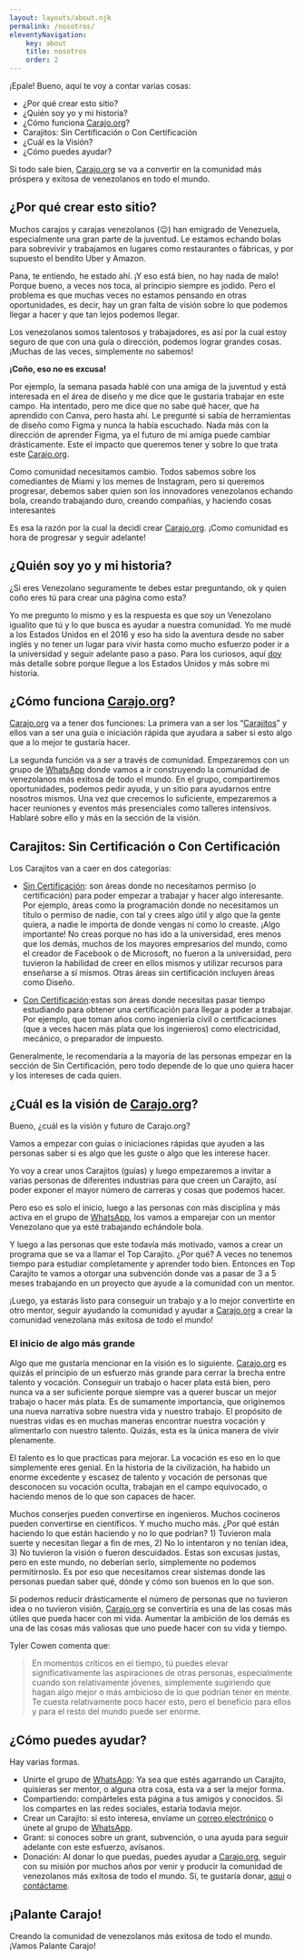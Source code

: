 ```yaml
---
layout: layouts/about.njk
permalink: /nosotros/
eleventyNavigation:
    key: about
    title: nosotros
    order: 2
---
```


¡Epale! Bueno, aquí te voy a contar varias cosas: 

* ¿Por qué crear esto sitio?
* ¿Quién soy yo y mi historia?
* ¿Cómo funciona <a href="https://www.carajo.org/" target="_blank" rel="noopener noreferrer">Carajo.org</a>?
* Carajitos: Sin Certificación o Con Certificación
* ¿Cuál es la Visión?
* ¿Cómo puedes ayudar?

Si todo sale bien, <a href="https://www.carajo.org/" target="_blank" rel="noopener noreferrer">Carajo.org</a> se va a convertir en la comunidad más próspera y exitosa de venezolanos en todo el mundo. 

## ¿Por qué crear esto sitio?
Muchos carajos y carajas venezolanos (😉) han emigrado de Venezuela, especialmente una gran parte de la juventud. Le estamos echando bolas para sobrevivir y trabajamos en lugares como restaurantes o fábricas, y por supuesto el bendito Uber y Amazon. 

Pana, te entiendo, he estado ahí. ¡Y eso está bien, no hay nada de malo! Porque bueno, a veces nos toca, al principio siempre es jodido. Pero el problema es que muchas veces no estamos pensando en otras oportunidades, es decir, hay un gran falta de visión sobre lo que podemos llegar a hacer y que tan lejos podemos llegar.

Los venezolanos somos talentosos y trabajadores, es así por la cual estoy seguro de que con una guía o dirección, podemos lograr grandes cosas. ¡Muchas de las veces, simplemente no sabemos! 

**¡Coño, eso no es excusa!**

Por ejemplo, la semana pasada hablé con una amiga de la juventud y está interesada en el área de diseño y me dice que le gustaría trabajar en este campo. Ha intentado, pero me dice que no sabe qué hacer, que ha aprendido con Canva, pero hasta ahí. Le pregunté si sabía de herramientas de diseño como Figma y nunca la había escuchado. Nada más con la dirección de aprender Figma, ya el futuro de mi amiga puede cambiar drásticamente. Este el impacto que queremos tener y sobre lo que trata este <a href="https://www.carajo.org/" target="_blank" rel="noopener noreferrer">Carajo.org</a>.

Como comunidad necesitamos cambio. Todos sabemos sobre los comediantes de Miami y los memes de Instagram, pero si queremos progresar, debemos saber quien son los innovadores venezolanos echando bola, creando trabajando duro, creando compañías, y haciendo cosas interesantes

Es esa la razón por la cual la decidí crear <a href="https://www.carajo.org/" target="_blank" rel="noopener noreferrer">Carajo.org</a>. ¡Como comunidad es hora de progresar y seguir adelante!

## ¿Quién soy yo y mi historia?
¿Si eres Venezolano seguramente te debes estar preguntando, ok y quien coño eres tú para crear una página como esta?

Yo me pregunto lo mismo y es la respuesta es que soy un Venezolano igualito que tú y lo que busca es ayudar a nuestra comunidad. Yo me mudé a los Estados Unidos en el 2016 y eso ha sido la aventura desde no saber inglés y no tener un lugar para vivir hasta como mucho esfuerzo poder ir a la universidad y seguir adelante paso a paso. Para los curiosos, aquí <a href="https://youtu.be/R_ypK3r24og" target="_blank" rel="noopener noreferrer">doy</a> más detalle sobre porque llegue a los Estados Unidos y más sobre mi historia. 

## ¿Cómo funciona <a href="https://www.carajo.org/" target="_blank" rel="noopener noreferrer">Carajo.org</a>?
<a href="https://www.carajo.org/" target="_blank" rel="noopener noreferrer">Carajo.org</a> va a tener dos funciones: La primera van a ser los “<a href="https://www.carajo.org/carajitos" target="_blank" rel="noopener noreferrer">Carajitos</a>” y ellos van a ser una guía o iniciación rápida que ayudara a saber si esto algo que a lo mejor te gustaría hacer. 

La segunda función va a ser a través de comunidad. Empezaremos con un grupo de <a href="https://chat.whatsapp.com/KGID0EoQF5FD7tRofae8WZ" target="_blank" rel="noopener noreferrer">WhatsApp</a> donde vamos a ir construyendo la comunidad de venezolanos más exitosa de todo el mundo. En el grupo, compartiremos oportunidades, podemos pedir ayuda, y un sitio para ayudarnos entre nosotros mismos. Una vez que crecemos lo suficiente, empezaremos a hacer reuniones y eventos más presenciales como talleres intensivos. Hablaré sobre ello y más en la sección de la visión. 

## Carajitos: Sin Certificación o Con Certificación

Los Carajitos van a caer en dos categorías:

* <a href="https://www.carajo.org/tags/sin-certificacion/" target="_blank" rel="noopener noreferrer">Sin Certificación</a>: son áreas donde no necesitamos permiso (o certificación) para poder empezar a trabajar y hacer algo interesante. Por ejemplo, áreas como la programación donde no necesitamos un título o permiso de nadie, con tal y crees algo útil y algo que la gente quiera, a nadie le importa de donde vengas ni como lo creaste. ¡Algo importante! No creas porque no has ido a la universidad, eres menos que los demás, muchos de los mayores empresarios del mundo, como el creador de Facebook o de Microsoft, no fueron a la universidad, pero tuvieron la habilidad de creer en ellos mismos y utilizar recursos para enseñarse a sí mismos. Otras áreas sin certificación incluyen áreas como Diseño. 

* <a href="https://www.carajo.org/tags/con-certificacion/" target="_blank" rel="noopener noreferrer">Con Certificación</a>:estas son áreas donde necesitas pasar tiempo estudiando para obtener una certificación para llegar a poder a trabajar. Por ejemplo, que toman años como ingeniería civil o certificaciones (que a veces hacen más plata que los ingenieros) como electricidad, mecánico, o preparador de impuesto. 

Generalmente, le recomendaría a la mayoría de las personas empezar en la sección de Sin Certificación, pero todo depende de lo que uno quiera hacer y los intereses de cada quien. 

## ¿Cuál es la visión de <a href="https://www.carajo.org/" target="_blank" rel="noopener noreferrer">Carajo.org</a>?
Bueno, ¿cuál es la visión y futuro de Carajo.org?

Vamos a empezar con guías o iniciaciones rápidas que ayuden a las personas saber si es algo que les guste o algo que les interese hacer. 

Yo voy a crear unos Carajitos (guías) y luego empezaremos a invitar a varias personas de diferentes industrias para que creen un Carajito, así poder exponer el mayor número de carreras y cosas que podemos hacer.

Pero eso es solo el inicio, luego a las personas con más disciplina y más activa en el grupo de <a href="https://chat.whatsapp.com/KGID0EoQF5FD7tRofae8WZ" target="_blank" rel="noopener noreferrer">WhatsApp</a>, los vamos a emparejar con un mentor Venezolano que ya esté trabajando echándole bola. 

Y luego a las personas que este todavía más motivado, vamos a crear un programa que se va a llamar el Top Carajito. ¿Por qué? A veces no tenemos tiempo para estudiar completamente y aprender todo bien. Entonces en Top Carajito te vamos a otorgar una subvención donde vas a pasar de 3 a 5 meses trabajando en un proyecto que ayude a la comunidad con un mentor. 

¡Luego, ya estarás listo para conseguir un trabajo y a lo mejor convertirte en otro mentor, seguir ayudando la comunidad y ayudar a <a href="https://www.carajo.org/" target="_blank" rel="noopener noreferrer">Carajo.org</a> a crear la comunidad venezolana más exitosa de todo el mundo!

### El inicio de algo más grande
Algo que me gustaría mencionar en la visión es lo siguiente. <a href="https://www.carajo.org/" target="_blank" rel="noopener noreferrer">Carajo.org</a> es quizás el principio de un esfuerzo más grande para cerrar la brecha entre talento y vocación. Conseguir un trabajo o hacer plata está bien, pero nunca va a ser suficiente porque siempre vas a querer buscar un mejor trabajo o hacer más plata. Es de sumamente importancia, que originemos una nueva narrativa sobre nuestra vida y nuestro trabajo. El propósito de nuestras vidas es en muchas maneras encontrar nuestra vocación y alimentarlo con nuestro talento. Quizás, esta es la única manera de vivir plenamente.

El talento es lo que practicas para mejorar. La vocación es eso en lo que simplemente eres genial. En la historia de la civilización, ha habido un enorme excedente y escasez de talento y vocación de personas que desconocen su vocación oculta, trabajan en el campo equivocado, o haciendo menos de lo que son capaces de hacer.

Muchos conserjes pueden convertirse en ingenieros. Muchos cocineros pueden convertirse en científicos. Y mucho mucho más. ¿Por qué están haciendo lo que están haciendo y no lo que podrían? 1) Tuvieron mala suerte y necesitan llegar a fin de mes, 2) No lo intentaron y no tenían idea, 3) No tuvieron la visión o fueron descuidados. Estas son excusas justas, pero en este mundo, no deberían serlo, simplemente no podemos permitírnoslo. Es por eso que necesitamos crear sistemas donde las personas puedan saber qué, dónde y cómo son buenos en lo que son.

Sí podemos reducir drásticamente el número de personas que no tuvieron idea o no tuvieron visión, <a href="https://www.carajo.org/" target="_blank" rel="noopener noreferrer">Carajo.org</a> se convertiría es una de las cosas más útiles que pueda hacer con mi vida. Aumentar la ambición de los demás es una de las cosas más valiosas que uno puede hacer con su vida y tiempo. 

Tyler Cowen comenta que:

>En momentos críticos en el tiempo, tú puedes elevar significativamente las aspiraciones de otras personas, especialmente cuando son relativamente jóvenes, simplemente sugiriendo que hagan algo mejor o más ambicioso de lo que podrían tener en mente. Te cuesta relativamente poco hacer esto, pero el beneficio para ellos y para el resto del mundo puede ser enorme.


## ¿Cómo puedes ayudar?
Hay varias formas. 

* Unirte el grupo de <a href="https://chat.whatsapp.com/KGID0EoQF5FD7tRofae8WZ" target="_blank" rel="noopener noreferrer">WhatsApp</a>: Ya sea que estés agarrando un Carajito, quisieras ser mentor, o alguna otra cosa, esta va a ser la mejor forma.
* Compartiendo: compárteles esta página a tus amigos y conocidos. Si los compartes en las redes sociales, estaría todavía mejor.
* Crear un Carajito: si esto interesa, envíame un [correo electrónico](mailto:jdcampolargo@hotmail.com) o únete al grupo de <a href="https://chat.whatsapp.com/KGID0EoQF5FD7tRofae8WZ" target="_blank" rel="noopener noreferrer">WhatsApp</a>.
* Grant: si conoces sobre un grant, subvención, o una ayuda para seguir adelante con este esfuerzo, avísanos.
* Donación: Al donar lo que puedas, puedes ayudar a <a href="https://www.carajo.org/" target="_blank" rel="noopener noreferrer">Carajo.org</a>, seguir con su misión por muchos años por venir y producir la comunidad de venezolanos más exitosa de todo el mundo. Sí, te gustaría donar, <a href="https://www.buymeacoffee.com/jdcampolargo" target="_blank" rel="noopener noreferrer">aqui</a> o [contáctame](mailto:jdcampolargo@hotmail.com).

## ¡Palante Carajo!
Creando la comunidad de venezolanos más exitosa de todo el mundo. ¡Vamos Palante Carajo!